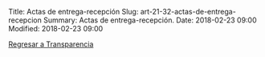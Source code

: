 Title: Actas de entrega-recepción
Slug: art-21-32-actas-de-entrega-recepcion
Summary: Actas de entrega-recepción.
Date: 2018-02-23 09:00
Modified: 2018-02-23 09:00


[Regresar a Transparencia]({filename}/transparencia/transparencia.md)
